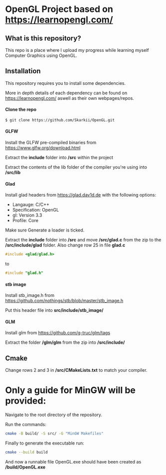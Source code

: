 # OpenGL Project based on https://learnopengl.com/
## What is this repository?
This repo is a place where I upload my progress while learning myself Computer Graphics using OpenGL.

## Installation
This repository requires you to install some dependencies. 

More in depth details of each dependency can be found on https://learnopengl.com/ aswell as their own webpages/repos.
#### Clone the repo
```bash
$ git clone https://github.com/Skarkii/OpenGL.git 
```
#### GLFW
Install the GLFW pre-compiled binaries from https://www.glfw.org/download.html

Extract the **include** folder into **/src** within the project

Extract the contents of the lib folder of the compiler you're using into **/src/lib**

#### Glad
Install glad headers from https://glad.dav1d.de with the following options:
* Langauge: C/C++
* Specification: OpenGL
* gl: Version 3.3
* Profile: Core

Make sure Generate a loader is ticked.

Extract the **include** folder into **/src** and move **/src/glad.c** from the zip to the **/src/include/glad** folder.
Also change row 25 in file **glad.c**
```c++
#include <glad/glad.h>
```
to
```c++
#include "glad.h"
```

#### stb image
Install stb_image.h from https://github.com/nothings/stb/blob/master/stb_image.h

Put this header file into **src/include/stb_image/**

#### GLM
Install glm from https://github.com/g-truc/glm/tags

Extract the folder **/glm/glm** from the zip into **/src/include/**

## Cmake
Change rows 2 and 3 in **/src/CMakeLists.txt** to match your compiler.

# Only a guide for MinGW will be provided:

Navigate to the root directory of the repository.

Run the commands:
```bash
cmake -B build/ -S src/ -G "MinGW Makefiles"
```
Finally to generate the executable run:
```bash
cmake --build build
```
And now a runnable file OpenGL.exe should have been created as **/build/OpenGL.exe**



